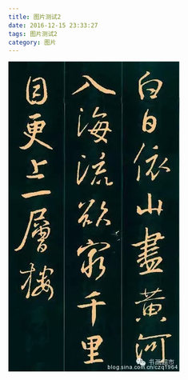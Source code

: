 ```yaml
---
title: 图片测试2
date: 2016-12-15 23:33:27
tags: 图片测试2
category: 图片
---
```


![enter description here][1]


  [1]: ./images/640.webp%20%2814%29.jpg "640.webp &#40;14&#41;.jpg"